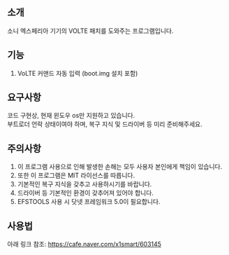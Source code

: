 ## 소개
소니 엑스페리아 기기의 VOLTE 패치를 도와주는 프로그램입니다.

## 기능  
1. VoLTE 커맨드 자동 입력 (boot.img 설치 포함)

## 요구사항
코드 구현상, 현재 윈도우 os만 지원하고 있습니다.  
부트로더 언락 상태이여야 하며, 복구 지식 및 드라이버 등 미리 준비해주세요.

## 주의사항
1. 이 프로그램 사용으로 인해 발생한 손해는 모두 사용자 본인에게 책임이 있습니다.
2. 또한 이 프로그램은 MIT 라이선스를 따릅니다.
3. 기본적인 복구 지식을 갖추고 사용하시기를 바랍니다.
4. 드라이버 등 기본적인 환경이 갖추어져 있어야 합니다.
5. EFSTOOLS 사용 시 닷넷 프레임워크 5.0이 필요합니다.

## 사용법
아래 링크 참조:
https://cafe.naver.com/x1smart/603145
